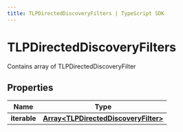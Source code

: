 ```yaml
---
title: TLPDirectedDiscoveryFilters | TypeScript SDK
---
```



# TLPDirectedDiscoveryFilters

Contains array of TLPDirectedDiscoveryFilter

## Properties

Name | Type
------------ | -------------
**iterable** | [**Array&lt;TLPDirectedDiscoveryFilter&gt;**](TLPDirectedDiscoveryFilter)


